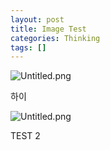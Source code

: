 ```yaml
---
layout: post
title: Image Test
categories: Thinking
tags: []
---
```


![Untitled.png](undefined/image/https%3A%2F%2Fprod-files-secure.s3.us-west-2.amazonaws.com%2Fbc55d29d-9bcf-4907-ad9e-d252dc4154e4%2F09c9429c-e471-4d87-80da-7dcac1baab26%2FUntitled.png?table=block&id=f47ba767-2446-44ef-bb8b-cb911c16e712&userId=&cache=v2)


하이


![Untitled.png](undefined/image/https%3A%2F%2Fprod-files-secure.s3.us-west-2.amazonaws.com%2Fbc55d29d-9bcf-4907-ad9e-d252dc4154e4%2F6b923494-5880-468b-99c2-759b192475ff%2FIMG_0583.jpeg?table=block&id=0aff8686-d1e8-4824-916b-532f886bef42&userId=&cache=v2)


TEST 2

